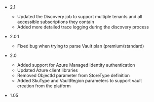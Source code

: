 ﻿
- 2.1
  - Updated the Discovery job to support multiple tenants and all accessible subscriptions they contain
  - Added more detailed trace logging during the discovery process

- 2.0.1
  - Fixed bug when trying to parse Vault plan (premium/standard)

- 2.0
  - Added support for Azure Managed Identity authentication
  - Updated Azure client libraries
  - Removed ObjectId parameter from StoreType definition
  - Added SkuType and VaultRegion parameters to support vault creation from the platform

- 1.05